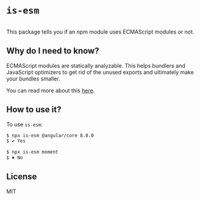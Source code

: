 # `is-esm`

<p align="center">
  <img src="https://raw.githubusercontent.com/mgechev/is-esm/master/demo.gif" alt="">
</p>

This package tells you if an npm module uses ECMAScript modules or not.

## Why do I need to know?

ECMAScript modules are statically analyzable. This helps bundlers and JavaScript optimizers to get rid of the unused exports and ultimately make your bundles smaller.

You can read more about this [here](https://web.dev/commonjs-larger-bundles/).

## How to use it?

To use `is-esm`:

```bash
$ npx is-esm @angular/core 8.0.0
$ ✔ Yes
```

```bash
$ npx is-esm moment
$ ✖ No
```

## License

MIT
